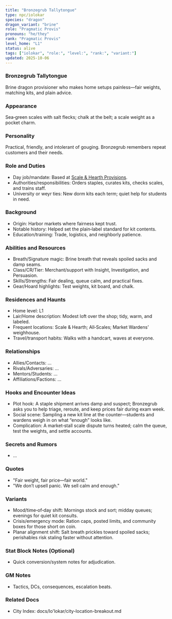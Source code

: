 ```yaml
---
title: "Bronzegrub Tallytongue"
type: npc/iolokar
species: "dragon"
dragon_variant: "brine"
role: "Pragmatic Provis"
pronouns: "he/they"
rank: "Pragmatic Provis"
level_home: "L1"
status: alive
tags: ["iolokar", "role:", "level:", "rank:", "variant:"]
updated: 2025-10-06
---
```

### Bronzegrub Tallytongue

Brine dragon provisioner who makes home setups painless—fair weights, matching kits, and plain advice.

### Appearance

Sea‑green scales with salt flecks; chalk at the belt; a scale weight as a pocket charm.

### Personality

Practical, friendly, and intolerant of gouging. Bronzegrub remembers repeat customers and their needs.

### Role and Duties

- Day job/mandate: Based at [Scale & Hearth Provisions](docs/Io'lokar/Locations/scale-and-hearth-provisions.md).
- Authorities/responsibilities: Orders staples, curates kits, checks scales, and trains staff.
- University or weyr ties: New dorm kits each term; quiet help for students in need.

### Background

- Origin: Harbor markets where fairness kept trust.
- Notable history: Helped set the plain‑label standard for kit contents.
- Education/training: Trade, logistics, and neighborly patience.

### Abilities and Resources

- Breath/Signature magic: Brine breath that reveals spoiled sacks and damp seams.
- Class/CR/Tier: Merchant/support with Insight, Investigation, and Persuasion.
- Skills/Strengths: Fair dealing, queue calm, and practical fixes.
- Gear/Hoard highlights: Test weights, kit board, and chalk.

### Residences and Haunts

- Home level: L1
- Lair/Home description: Modest loft over the shop; tidy, warm, and labeled.
- Frequent locations: Scale & Hearth; All‑Scales; Market Wardens’ weighhouse.
- Travel/transport habits: Walks with a handcart, waves at everyone.

### Relationships

- Allies/Contacts: ...
- Rivals/Adversaries: ...
- Mentors/Students: ...
- Affiliations/Factions: ...

### Hooks and Encounter Ideas

- Plot hook: A staple shipment arrives damp and suspect; Bronzegrub asks you to help triage, reroute, and keep prices fair during exam week.
- Social scene: Sampling a new kit line at the counter—students and wardens weigh in on what “enough” looks like.
- Complication: A market‑stall scale dispute turns heated; calm the queue, test the weights, and settle accounts.

### Secrets and Rumors

- ...

### Quotes

- "Fair weight, fair price—fair world."
- "We don’t upsell panic. We sell calm and enough."

### Variants

- Mood/time‑of‑day shift: Mornings stock and sort; midday queues; evenings for quiet kit consults.
- Crisis/emergency mode: Ration caps, posted limits, and community boxes for those short on coin.
- Planar alignment shift: Salt breath prickles toward spoiled sacks; perishables risk staling faster without attention.

### Stat Block Notes (Optional)

- Quick conversion/system notes for adjudication.

### GM Notes

- Tactics, DCs, consequences, escalation beats.

### Related Docs

- City Index: docs/Io'lokar/city-location-breakout.md
